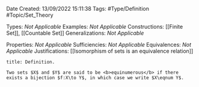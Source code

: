 <div class="topSpace"></div>

Date Created: 13/09/2022 15:11:38
Tags: #Type/Definition #Topic/Set_Theory

Types: <i>Not Applicable</i>
Examples: <i>Not Applicable</i>
Constructions: [[Finite Set]], [[Countable Set]]
Generalizations: <i>Not Applicable</i>

Properties: <i>Not Applicable</i>
Sufficiencies: <i>Not Applicable</i>
Equivalences: <i>Not Applicable</i>
Justifications: [[Isomorphism of sets is an equivalence relation]]

``` ad-Definition
title: Definition.

Two sets $X$ and $Y$ are said to be <b>equinumerous</b> if there exists a bijection $f:X\to Y$, in which case we write $X\eqnum Y$.

```
